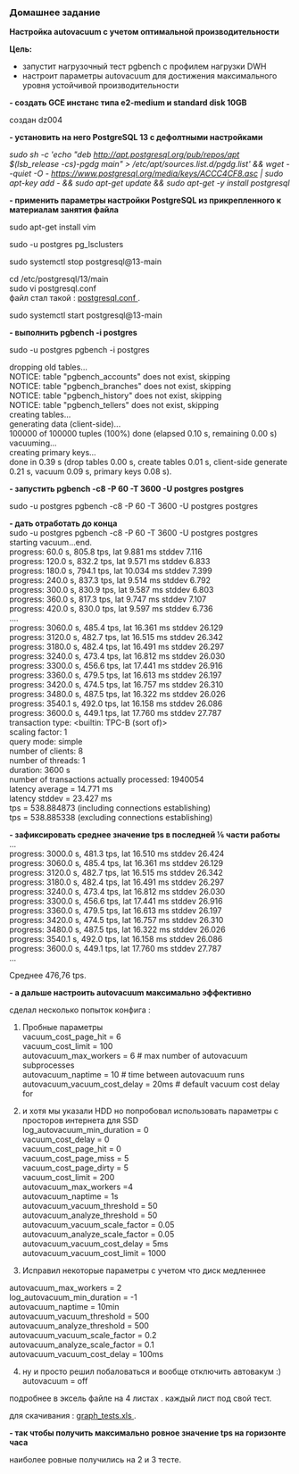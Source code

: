 ### Домашнее задание ###

**Настройка autovacuum с учетом оптимальной производительности**  

**Цель:**   
- запустит нагрузочный тест pgbench с профилем нагрузки DWH  
- настроит параметры autovacuum для достижения максимального уровня устойчивой производительности  


**- создать GCE инстанс типа e2-medium и standard disk 10GB**

 создан dz004  
 
**- установить на него PostgreSQL 13 с дефолтными настройками**

*sudo sh -c 'echo "deb http://apt.postgresql.org/pub/repos/apt $(lsb_release -cs)-pgdg main" > /etc/apt/sources.list.d/pgdg.list' && wget --quiet -O - https://www.postgresql.org/media/keys/ACCC4CF8.asc | sudo apt-key add - && sudo apt-get update && sudo apt-get -y install postgresql*    

**- применить параметры настройки PostgreSQL из прикрепленного к материалам занятия файла**  

sudo apt-get install vim  

sudo -u postgres pg_lsclusters    

sudo systemctl stop postgresql@13-main    

cd /etc/postgresql/13/main  
sudo vi postgresql.conf  
файл стал такой : [postgresql.conf ](postgresql.conf ).  

sudo systemctl start postgresql@13-main   


**- выполнить pgbench -i postgres**

sudo -u postgres pgbench -i postgres  

dropping old tables...  
NOTICE:  table "pgbench_accounts" does not exist, skipping  
NOTICE:  table "pgbench_branches" does not exist, skipping  
NOTICE:  table "pgbench_history" does not exist, skipping  
NOTICE:  table "pgbench_tellers" does not exist, skipping  
creating tables...  
generating data (client-side)...  
100000 of 100000 tuples (100%) done (elapsed 0.10 s, remaining 0.00 s)  
vacuuming...  
creating primary keys...  
done in 0.39 s (drop tables 0.00 s, create tables 0.01 s, client-side generate 0.21 s, vacuum 0.09 s, primary keys 0.08 s).  



**- запустить pgbench -c8 -P 60 -T 3600 -U postgres postgres**  

sudo -u postgres pgbench -c8 -P 60 -T 3600 -U postgres postgres

**- дать отработать до конца**  
 sudo -u postgres pgbench -c8 -P 60 -T 3600 -U postgres postgres  
starting vacuum...end.  
progress: 60.0 s, 805.8 tps, lat 9.881 ms stddev 7.116  
progress: 120.0 s, 832.2 tps, lat 9.571 ms stddev 6.833  
progress: 180.0 s, 794.1 tps, lat 10.034 ms stddev 7.399  
progress: 240.0 s, 837.3 tps, lat 9.514 ms stddev 6.792  
progress: 300.0 s, 830.9 tps, lat 9.587 ms stddev 6.803  
progress: 360.0 s, 817.3 tps, lat 9.747 ms stddev 7.107  
progress: 420.0 s, 830.0 tps, lat 9.597 ms stddev 6.736  
....  
progress: 3060.0 s, 485.4 tps, lat 16.361 ms stddev 26.129  
progress: 3120.0 s, 482.7 tps, lat 16.515 ms stddev 26.342  
progress: 3180.0 s, 482.4 tps, lat 16.491 ms stddev 26.297  
progress: 3240.0 s, 473.4 tps, lat 16.812 ms stddev 26.030  
progress: 3300.0 s, 456.6 tps, lat 17.441 ms stddev 26.916  
progress: 3360.0 s, 479.5 tps, lat 16.613 ms stddev 26.197  
progress: 3420.0 s, 474.5 tps, lat 16.757 ms stddev 26.310  
progress: 3480.0 s, 487.5 tps, lat 16.322 ms stddev 26.026  
progress: 3540.1 s, 492.0 tps, lat 16.158 ms stddev 26.086  
progress: 3600.0 s, 449.1 tps, lat 17.760 ms stddev 27.787  
transaction type: <builtin: TPC-B (sort of)>  
scaling factor: 1  
query mode: simple  
number of clients: 8  
number of threads: 1  
duration: 3600 s  
number of transactions actually processed: 1940054  
latency average = 14.771 ms  
latency stddev = 23.427 ms  
tps = 538.884873 (including connections establishing)  
tps = 538.885338 (excluding connections establishing)  
 

**- зафиксировать среднее значение tps в последней ⅙ части работы**  
...  
progress: 3000.0 s, 481.3 tps, lat 16.510 ms stddev 26.424  
progress: 3060.0 s, 485.4 tps, lat 16.361 ms stddev 26.129  
progress: 3120.0 s, 482.7 tps, lat 16.515 ms stddev 26.342  
progress: 3180.0 s, 482.4 tps, lat 16.491 ms stddev 26.297  
progress: 3240.0 s, 473.4 tps, lat 16.812 ms stddev 26.030  
progress: 3300.0 s, 456.6 tps, lat 17.441 ms stddev 26.916  
progress: 3360.0 s, 479.5 tps, lat 16.613 ms stddev 26.197  
progress: 3420.0 s, 474.5 tps, lat 16.757 ms stddev 26.310  
progress: 3480.0 s, 487.5 tps, lat 16.322 ms stddev 26.026  
progress: 3540.1 s, 492.0 tps, lat 16.158 ms stddev 26.086  
progress: 3600.0 s, 449.1 tps, lat 17.760 ms stddev 27.787  
...

Среднее 476,76 tps.  

**- а дальше настроить autovacuum максимально эффективно**  

сделал несколько попыток конфига :   
1. Пробные параметры  
vacuum_cost_page_hit = 6  
vacuum_cost_limit = 100  
autovacuum_max_workers = 6              # max number of autovacuum subprocesses  
autovacuum_naptime = 10         # time between autovacuum runs  
autovacuum_vacuum_cost_delay = 20ms     # default vacuum cost delay for  

2. и хотя мы указали HDD но попробовал использовать параметры с просторов интернета для SSD  
log_autovacuum_min_duration = 0  
vacuum_cost_delay = 0  
vacuum_cost_page_hit = 0  
vacuum_cost_page_miss = 5  
vacuum_cost_page_dirty = 5  
vacuum_cost_limit = 200  
autovacuum_max_workers =4  
autovacuum_naptime = 1s  
autovacuum_vacuum_threshold = 50  
autovacuum_analyze_threshold = 50  
autovacuum_vacuum_scale_factor = 0.05   
autovacuum_analyze_scale_factor = 0.05  
autovacuum_vacuum_cost_delay = 5ms  
autovacuum_vacuum_cost_limit = 1000  

3. Исправил некоторые параметры с учетом что диск медленнее

autovacuum_max_workers = 2  
log_autovacuum_min_duration = -1  
autovacuum_naptime = 10min  
autovacuum_vacuum_threshold = 500  
autovacuum_analyze_threshold = 500  
autovacuum_vacuum_scale_factor = 0.2  
autovacuum_analyze_scale_factor = 0.1  
autovacuum_vacuum_cost_delay = 100ms  

4. ну и просто решил побаловаться и вообще отключить автовакум :) 
autovacuum = off  

подробнее в эксель файле на 4 листах . каждый лист под свой тест.  

для скачивания : 
 [graph_tests.xls ](https://github.com/intellicomru/OTUS/blob/main/graph_tests.xls?raw=true).    
 
**- так чтобы получить максимально ровное значение tps на горизонте часа** 

наиболее ровные получились на 2 и 3 тесте.   
